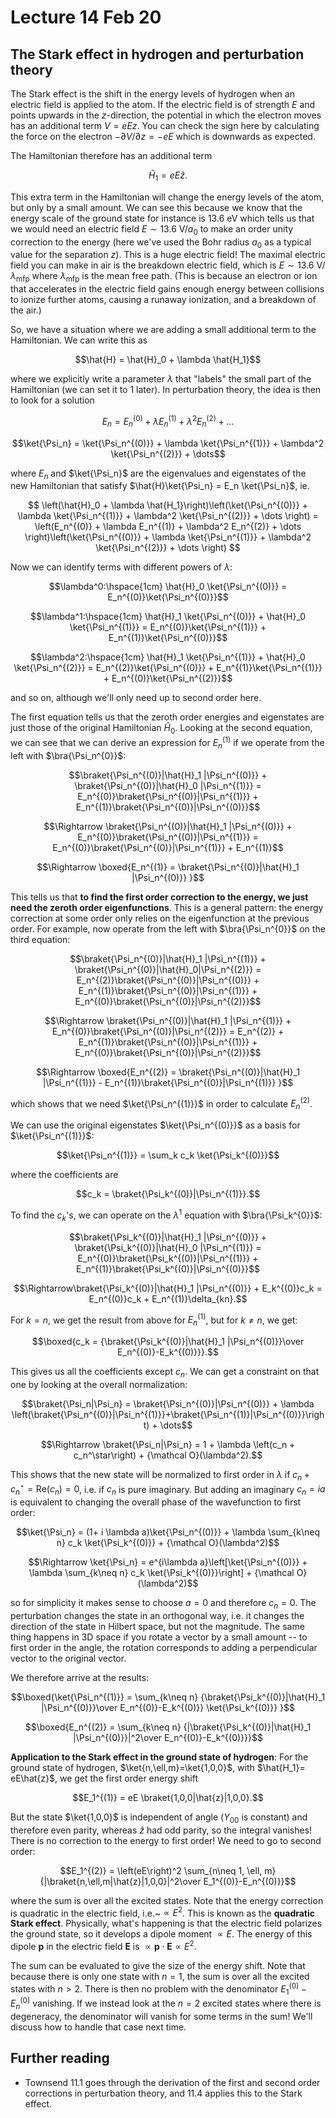 # Lecture 14 Feb 20

## The Stark effect in hydrogen and perturbation theory

The Stark effect is the shift in the energy levels of hydrogen when an electric field is applied to the atom. If the electric field is of strength $E$ and points upwards in the $z$-direction, the potential in which the electron moves has an additional term $V=eEz$. You can check the sign here by calculating the force on the electron $-\partial V/\partial z=-eE$ which is downwards as expected.

The Hamiltonian therefore has an additional term

$$\hat{H}_1 = eE\hat{z}.$$

This extra term in the Hamiltonian will change the energy levels of the atom, but only by a small amount. We can see this because we know that the energy scale of the ground state for instance is $13.6\ \mathrm{eV}$ which tells us that we would need an electric field $E\sim 13.6\ \mathrm{V}/a_0$ to make an order unity correction to the energy (here we've used the Bohr radius $a_0$ as a typical value for the separation $z$). This is a huge electric field! The maximal electric field you can make in air is the breakdown electric field, which is  $E\sim 13.6\ \mathrm{V}/\lambda_\mathrm{mfp}$ where $\lambda_\mathrm{mfp}$ is the mean free path. (This is because an electron or ion that accelerates in the electric field gains enough energy between collisions to ionize further atoms, causing a runaway ionization, and a breakdown of the air.)

So, we have a situation where we are adding a small additional term to the Hamiltonian. We can write this as 

$$\hat{H} = \hat{H}_0 + \lambda \hat{H_1}$$

where we explicitly write a parameter $\lambda$ that "labels" the small part of the Hamiltonian (we can set it to 1 later). In perturbation theory, the idea is then to look for a solution 

$$E_n = E_n^{(0)} + \lambda E_n^{(1)} + \lambda^2 E_n^{(2)} + \dots$$

$$\ket{\Psi_n} = \ket{\Psi_n^{(0)}} + \lambda \ket{\Psi_n^{(1)}} + \lambda^2 \ket{\Psi_n^{(2)}} + \dots$$

where $E_n$ and $\ket{\Psi_n}$ are the eigenvalues and eigenstates of the new Hamiltonian that satisfy $\hat{H}\ket{\Psi_n} = E_n \ket{\Psi_n}$,  ie.

$$ \left(\hat{H}_0 + \lambda \hat{H_1}\right)\left(\ket{\Psi_n^{(0)}} + \lambda \ket{\Psi_n^{(1)}} + \lambda^2 \ket{\Psi_n^{(2)}} + \dots \right) = \left(E_n^{(0)} + \lambda E_n^{(1)} + \lambda^2 E_n^{(2)} + \dots \right)\left(\ket{\Psi_n^{(0)}} + \lambda \ket{\Psi_n^{(1)}} + \lambda^2 \ket{\Psi_n^{(2)}} + \dots \right)  $$

Now we can identify terms with different powers of $\lambda$:

$$\lambda^0:\hspace{1cm} \hat{H}_0 \ket{\Psi_n^{(0)}} = E_n^{(0)}\ket{\Psi_n^{(0)}}$$

$$\lambda^1:\hspace{1cm} \hat{H}_1 \ket{\Psi_n^{(0)}} + \hat{H}_0 \ket{\Psi_n^{(1)}} = E_n^{(0)}\ket{\Psi_n^{(1)}} + E_n^{(1)}\ket{\Psi_n^{(0)}}$$

$$\lambda^2:\hspace{1cm} \hat{H}_1 \ket{\Psi_n^{(1)}} + \hat{H}_0 \ket{\Psi_n^{(2)}} = E_n^{(2)}\ket{\Psi_n^{(0)}} + E_n^{(1)}\ket{\Psi_n^{(1)}} + E_n^{(0)}\ket{\Psi_n^{(2)}}$$

and so on, although we'll only need up to second order here.

The first equation tells us that the zeroth order energies and eigenstates are just those of the original Hamiltonian $\hat{H}_0$. Looking at the second equation, we can see that we can derive an expression for $E_n^{(1)}$ if we operate from the left with $\bra{\Psi_n^{0}}$:

$$\braket{\Psi_n^{(0)}|\hat{H}_1 |\Psi_n^{(0)}} + \braket{\Psi_n^{(0)}|\hat{H}_0 |\Psi_n^{(1)}} = E_n^{(0)}\braket{\Psi_n^{(0)}|\Psi_n^{(1)}} + E_n^{(1)}\braket{\Psi_n^{(0)}|\Psi_n^{(0)}}$$

$$\Rightarrow \braket{\Psi_n^{(0)}|\hat{H}_1 |\Psi_n^{(0)}} + E_n^{(0)}\braket{\Psi_n^{(0)}|\Psi_n^{(1)}} = E_n^{(0)}\braket{\Psi_n^{(0)}|\Psi_n^{(1)}} + E_n^{(1)}$$

$$\Rightarrow \boxed{E_n^{(1)} = \braket{\Psi_n^{(0)}|\hat{H}_1 |\Psi_n^{(0)}} }$$

This tells us that **to find the first order correction to the energy, we just need the zeroth order eigenfunctions**. This is a general pattern: the energy correction at some order only relies on the eigenfunction at the previous order. For example, now operate from the left with $\bra{\Psi_n^{0}}$ on the third equation:

$$\braket{\Psi_n^{(0)}|\hat{H}_1 |\Psi_n^{(1)}} + \braket{\Psi_n^{(0)}|\hat{H}_0|\Psi_n^{(2)}} = E_n^{(2)}\braket{\Psi_n^{(0)}|\Psi_n^{(0)}} + E_n^{(1)}\braket{\Psi_n^{(0)}|\Psi_n^{(1)}} + E_n^{(0)}\braket{\Psi_n^{(0)}|\Psi_n^{(2)}}$$

$$\Rightarrow \braket{\Psi_n^{(0)}|\hat{H}_1 |\Psi_n^{(1)}} + E_n^{(0)}\braket{\Psi_n^{(0)}|\Psi_n^{(2)}} = E_n^{(2)} + E_n^{(1)}\braket{\Psi_n^{(0)}|\Psi_n^{(1)}} + E_n^{(0)}\braket{\Psi_n^{(0)}|\Psi_n^{(2)}}$$

$$\Rightarrow \boxed{E_n^{(2)} =  \braket{\Psi_n^{(0)}|\hat{H}_1 |\Psi_n^{(1)}} - E_n^{(1)}\braket{\Psi_n^{(0)}|\Psi_n^{(1)}} }$$

which shows that we need $\ket{\Psi_n^{(1)}}$ in order to calculate $E_n^{(2)}$.

We can use the original eigenstates $\ket{\Psi_n^{(0)}}$ as a basis for $\ket{\Psi_n^{(1)}}$:

$$\ket{\Psi_n^{(1)}} = \sum_k c_k \ket{\Psi_k^{(0)}}$$

where the coefficients are

$$c_k = \braket{\Psi_k^{(0)}|\Psi_n^{(1)}}.$$

To find the $c_k$'s, we can operate on the $\lambda^1$ equation with $\bra{\Psi_k^{0}}$:

$$\braket{\Psi_k^{(0)}|\hat{H}_1 |\Psi_n^{(0)}} + \braket{\Psi_k^{(0)}|\hat{H}_0 |\Psi_n^{(1)}} = E_n^{(0)}\braket{\Psi_k^{(0)}|\Psi_n^{(1)}} + E_n^{(1)}\braket{\Psi_k^{(0)}|\Psi_n^{(0)}}$$

$$\Rightarrow\braket{\Psi_k^{(0)}|\hat{H}_1 |\Psi_n^{(0)}} + E_k^{(0)}c_k = E_n^{(0)}c_k + E_n^{(1)}\delta_{kn}.$$

For $k=n$, we get the result from above for $E_n^{(1)}$, but for $k\neq n$, we get:

$$\boxed{c_k = {\braket{\Psi_k^{(0)}|\hat{H}_1 |\Psi_n^{(0)}}\over E_n^{(0)}-E_k^{(0)}}}.$$

This gives us all the coefficients except $c_n$. We can get a constraint on that one by looking at the overall normalization:

$$\braket{\Psi_n|\Psi_n} = \braket{\Psi_n^{(0)}|\Psi_n^{(0)}} + \lambda \left(\braket{\Psi_n^{(0)}|\Psi_n^{(1)}}+\braket{\Psi_n^{(1)}|\Psi_n^{(0)}}\right) + \dots$$

$$\Rightarrow \braket{\Psi_n|\Psi_n} = 1 + \lambda \left(c_n + c_n^\star\right) + {\mathcal O}(\lambda^2).$$

This shows that the new state will be normalized to first order in $\lambda$ if $c_n + c_n^\star = \mathrm{Re}(c_n)=0$, i.e. if $c_n$ is pure imaginary. But adding an imaginary $c_n = ia$ is equivalent to changing the overall phase of the wavefunction to first order:

$$\ket{\Psi_n} = (1+ i \lambda a)\ket{\Psi_n^{(0)}} + \lambda \sum_{k\neq n} c_k \ket{\Psi_k^{(0)}}  + {\mathcal O}(\lambda^2)$$

$$\Rightarrow \ket{\Psi_n} = e^{i\lambda a}\left[\ket{\Psi_n^{(0)}} + \lambda \sum_{k\neq n} c_k \ket{\Psi_k^{(0)}}\right]  + {\mathcal O}(\lambda^2)$$

so for simplicity it makes sense to choose $a=0$ and therefore $c_n=0$. The perturbation changes the state in an orthogonal way, i.e. it changes the direction of the state in Hilbert space, but not the magnitude. The same thing happens in 3D space if you rotate a vector by a small amount -- to first order in the angle, the rotation corresponds to adding a perpendicular vector to the original vector. 

We therefore arrive at the results:

$$\boxed{\ket{\Psi_n^{(1)}} =  \sum_{k\neq n} {\braket{\Psi_k^{(0)}|\hat{H}_1 |\Psi_n^{(0)}}\over E_n^{(0)}-E_k^{(0)}} \ket{\Psi_k^{(0)}} }$$

$$\boxed{E_n^{(2)} =  \sum_{k\neq n} {|\braket{\Psi_k^{(0)}|\hat{H}_1 |\Psi_n^{(0)}}|^2\over E_n^{(0)}-E_k^{(0)}}}$$

**Application to the Stark effect in the ground state of hydrogen**: For the ground state of hydrogen, $\ket{n,\ell,m}=\ket{1,0,0}$, with $\hat{H_1}= eE\hat{z}$, we get the first order energy shift

$$E_1^{(1)} = eE \braket{1,0,0|\hat{z}|1,0,0}.$$

But the state $\ket{1,0,0}$ is independent of angle ($Y_{00}$ is constant) and therefore even parity, whereas $\hat{z}$ had odd parity, so the integral vanishes! There is no correction to the energy to first order! We need to go to second order:

$$E_1^{(2)} = \left(eE\right)^2 \sum_{n\neq 1, \ell, m} {|\braket{n,\ell,m|\hat{z}|1,0,0}|^2\over E_1^{(0)}-E_n^{(0)}}$$

where the sum is over all the excited states. Note that the energy correction is quadratic in the electric field, i.e.~$\propto E^2$. This is known as the **quadratic Stark effect**. Physically, what's happening is that the electric field polarizes the ground state, so it develops a dipole moment $\propto E$. The energy of this dipole $\mathbf{p}$ in the electric field $\mathbf{E}$ is $\propto \mathbf{p}\cdot\mathbf{E}\propto E^2$. 

The sum can be evaluated to give the size of the energy shift. Note that because there is only one state with $n=1$, the sum is over all the excited states with $n>2$. There is then no problem with the denominator $E_1^{(0)}-E_n^{(0)}$ vanishing. If we instead look at the $n=2$ excited states where there is degeneracy, the denominator will vanish for some terms in the sum! We'll discuss how to handle that case next time.

## Further reading

- Townsend 11.1 goes through the derivation of the first and second order corrections in perturbation theory, and 11.4 applies this to the Stark effect.

